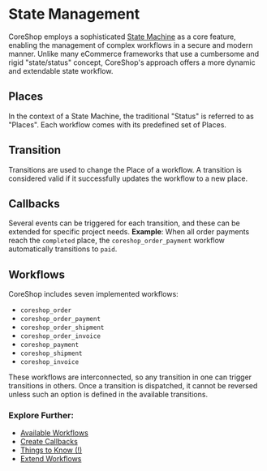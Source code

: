 # State Management

CoreShop employs a sophisticated [State Machine](https://symfony.com/doc/current/workflow/state-machines.html) as a core
feature, enabling the management of complex workflows in a secure and modern manner. Unlike many eCommerce frameworks
that use a cumbersome and rigid "state/status" concept, CoreShop's approach offers a more dynamic and extendable state
workflow.

## Places

In the context of a State Machine, the traditional "Status" is referred to as "Places". Each workflow comes with its
predefined set of Places.

## Transition

Transitions are used to change the Place of a workflow. A transition is considered valid if it successfully updates the
workflow to a new place.

## Callbacks

Several events can be triggered for each transition, and these can be extended for specific project needs. **Example**:
When all order payments reach the `completed` place, the `coreshop_order_payment` workflow automatically transitions
to `paid`.

## Workflows

CoreShop includes seven implemented workflows:

- `coreshop_order`
- `coreshop_order_payment`
- `coreshop_order_shipment`
- `coreshop_order_invoice`
- `coreshop_payment`
- `coreshop_shipment`
- `coreshop_invoice`

These workflows are interconnected, so any transition in one can trigger transitions in others. Once a transition is
dispatched, it cannot be reversed unless such an option is defined in the available transitions.

### Explore Further:

- [Available Workflows](./01_Available_Workflows.md)
- [Create Callbacks](./02_Create_Callbacks.md)
- [Things to Know (!)](./03_Things_To_Know.md)
- [Extend Workflows](./04_Extend_Workflows.md)
